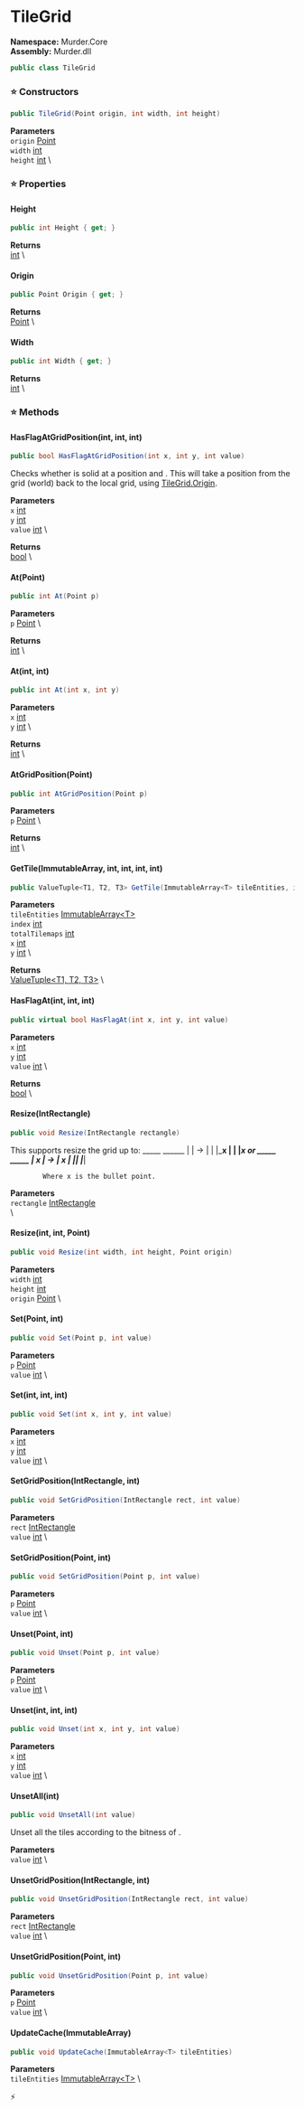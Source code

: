 # TileGrid

**Namespace:** Murder.Core \
**Assembly:** Murder.dll

```csharp
public class TileGrid
```

### ⭐ Constructors
```csharp
public TileGrid(Point origin, int width, int height)
```

**Parameters** \
`origin` [Point](../..//Murder/Core/Geometry/Point.html) \
`width` [int](https://learn.microsoft.com/en-us/dotnet/api/System.Int32?view=net-7.0) \
`height` [int](https://learn.microsoft.com/en-us/dotnet/api/System.Int32?view=net-7.0) \

### ⭐ Properties
#### Height
```csharp
public int Height { get; }
```

**Returns** \
[int](https://learn.microsoft.com/en-us/dotnet/api/System.Int32?view=net-7.0) \
#### Origin
```csharp
public Point Origin { get; }
```

**Returns** \
[Point](../..//Murder/Core/Geometry/Point.html) \
#### Width
```csharp
public int Width { get; }
```

**Returns** \
[int](https://learn.microsoft.com/en-us/dotnet/api/System.Int32?view=net-7.0) \
### ⭐ Methods
#### HasFlagAtGridPosition(int, int, int)
```csharp
public bool HasFlagAtGridPosition(int x, int y, int value)
```

Checks whether is solid at a position <paramref name="x" /> and <paramref name="y" />.
            This will take a position from the grid (world) back to the local grid, using [TileGrid.Origin](../../murder/core/tilegrid.html#origin).

**Parameters** \
`x` [int](https://learn.microsoft.com/en-us/dotnet/api/System.Int32?view=net-7.0) \
`y` [int](https://learn.microsoft.com/en-us/dotnet/api/System.Int32?view=net-7.0) \
`value` [int](https://learn.microsoft.com/en-us/dotnet/api/System.Int32?view=net-7.0) \

**Returns** \
[bool](https://learn.microsoft.com/en-us/dotnet/api/System.Boolean?view=net-7.0) \

#### At(Point)
```csharp
public int At(Point p)
```

**Parameters** \
`p` [Point](../..//Murder/Core/Geometry/Point.html) \

**Returns** \
[int](https://learn.microsoft.com/en-us/dotnet/api/System.Int32?view=net-7.0) \

#### At(int, int)
```csharp
public int At(int x, int y)
```

**Parameters** \
`x` [int](https://learn.microsoft.com/en-us/dotnet/api/System.Int32?view=net-7.0) \
`y` [int](https://learn.microsoft.com/en-us/dotnet/api/System.Int32?view=net-7.0) \

**Returns** \
[int](https://learn.microsoft.com/en-us/dotnet/api/System.Int32?view=net-7.0) \

#### AtGridPosition(Point)
```csharp
public int AtGridPosition(Point p)
```

**Parameters** \
`p` [Point](../..//Murder/Core/Geometry/Point.html) \

**Returns** \
[int](https://learn.microsoft.com/en-us/dotnet/api/System.Int32?view=net-7.0) \

#### GetTile(ImmutableArray<T>, int, int, int, int)
```csharp
public ValueTuple<T1, T2, T3> GetTile(ImmutableArray<T> tileEntities, int index, int totalTilemaps, int x, int y)
```

**Parameters** \
`tileEntities` [ImmutableArray\<T\>](https://learn.microsoft.com/en-us/dotnet/api/System.Collections.Immutable.ImmutableArray-1?view=net-7.0) \
`index` [int](https://learn.microsoft.com/en-us/dotnet/api/System.Int32?view=net-7.0) \
`totalTilemaps` [int](https://learn.microsoft.com/en-us/dotnet/api/System.Int32?view=net-7.0) \
`x` [int](https://learn.microsoft.com/en-us/dotnet/api/System.Int32?view=net-7.0) \
`y` [int](https://learn.microsoft.com/en-us/dotnet/api/System.Int32?view=net-7.0) \

**Returns** \
[ValueTuple\<T1, T2, T3\>](https://learn.microsoft.com/en-us/dotnet/api/System.ValueTuple-3?view=net-7.0) \

#### HasFlagAt(int, int, int)
```csharp
public virtual bool HasFlagAt(int x, int y, int value)
```

**Parameters** \
`x` [int](https://learn.microsoft.com/en-us/dotnet/api/System.Int32?view=net-7.0) \
`y` [int](https://learn.microsoft.com/en-us/dotnet/api/System.Int32?view=net-7.0) \
`value` [int](https://learn.microsoft.com/en-us/dotnet/api/System.Int32?view=net-7.0) \

**Returns** \
[bool](https://learn.microsoft.com/en-us/dotnet/api/System.Boolean?view=net-7.0) \

#### Resize(IntRectangle)
```csharp
public void Resize(IntRectangle rectangle)
```

This supports resize the grid up to:
              _____      ______
             |     | -&gt; |      |
             |_____x    |      |
                        |______x
            or
              _____      _____
             |  x  | -&gt; |  x  |
             |_____|    |_____|
            
            Where x is the bullet point.

**Parameters** \
`rectangle` [IntRectangle](../..//Murder/Core/Geometry/IntRectangle.html) \
\

#### Resize(int, int, Point)
```csharp
public void Resize(int width, int height, Point origin)
```

**Parameters** \
`width` [int](https://learn.microsoft.com/en-us/dotnet/api/System.Int32?view=net-7.0) \
`height` [int](https://learn.microsoft.com/en-us/dotnet/api/System.Int32?view=net-7.0) \
`origin` [Point](../..//Murder/Core/Geometry/Point.html) \

#### Set(Point, int)
```csharp
public void Set(Point p, int value)
```

**Parameters** \
`p` [Point](../..//Murder/Core/Geometry/Point.html) \
`value` [int](https://learn.microsoft.com/en-us/dotnet/api/System.Int32?view=net-7.0) \

#### Set(int, int, int)
```csharp
public void Set(int x, int y, int value)
```

**Parameters** \
`x` [int](https://learn.microsoft.com/en-us/dotnet/api/System.Int32?view=net-7.0) \
`y` [int](https://learn.microsoft.com/en-us/dotnet/api/System.Int32?view=net-7.0) \
`value` [int](https://learn.microsoft.com/en-us/dotnet/api/System.Int32?view=net-7.0) \

#### SetGridPosition(IntRectangle, int)
```csharp
public void SetGridPosition(IntRectangle rect, int value)
```

**Parameters** \
`rect` [IntRectangle](../..//Murder/Core/Geometry/IntRectangle.html) \
`value` [int](https://learn.microsoft.com/en-us/dotnet/api/System.Int32?view=net-7.0) \

#### SetGridPosition(Point, int)
```csharp
public void SetGridPosition(Point p, int value)
```

**Parameters** \
`p` [Point](../..//Murder/Core/Geometry/Point.html) \
`value` [int](https://learn.microsoft.com/en-us/dotnet/api/System.Int32?view=net-7.0) \

#### Unset(Point, int)
```csharp
public void Unset(Point p, int value)
```

**Parameters** \
`p` [Point](../..//Murder/Core/Geometry/Point.html) \
`value` [int](https://learn.microsoft.com/en-us/dotnet/api/System.Int32?view=net-7.0) \

#### Unset(int, int, int)
```csharp
public void Unset(int x, int y, int value)
```

**Parameters** \
`x` [int](https://learn.microsoft.com/en-us/dotnet/api/System.Int32?view=net-7.0) \
`y` [int](https://learn.microsoft.com/en-us/dotnet/api/System.Int32?view=net-7.0) \
`value` [int](https://learn.microsoft.com/en-us/dotnet/api/System.Int32?view=net-7.0) \

#### UnsetAll(int)
```csharp
public void UnsetAll(int value)
```

Unset all the tiles according to the bitness of <paramref name="value" />.

**Parameters** \
`value` [int](https://learn.microsoft.com/en-us/dotnet/api/System.Int32?view=net-7.0) \

#### UnsetGridPosition(IntRectangle, int)
```csharp
public void UnsetGridPosition(IntRectangle rect, int value)
```

**Parameters** \
`rect` [IntRectangle](../..//Murder/Core/Geometry/IntRectangle.html) \
`value` [int](https://learn.microsoft.com/en-us/dotnet/api/System.Int32?view=net-7.0) \

#### UnsetGridPosition(Point, int)
```csharp
public void UnsetGridPosition(Point p, int value)
```

**Parameters** \
`p` [Point](../..//Murder/Core/Geometry/Point.html) \
`value` [int](https://learn.microsoft.com/en-us/dotnet/api/System.Int32?view=net-7.0) \

#### UpdateCache(ImmutableArray<T>)
```csharp
public void UpdateCache(ImmutableArray<T> tileEntities)
```

**Parameters** \
`tileEntities` [ImmutableArray\<T\>](https://learn.microsoft.com/en-us/dotnet/api/System.Collections.Immutable.ImmutableArray-1?view=net-7.0) \



⚡